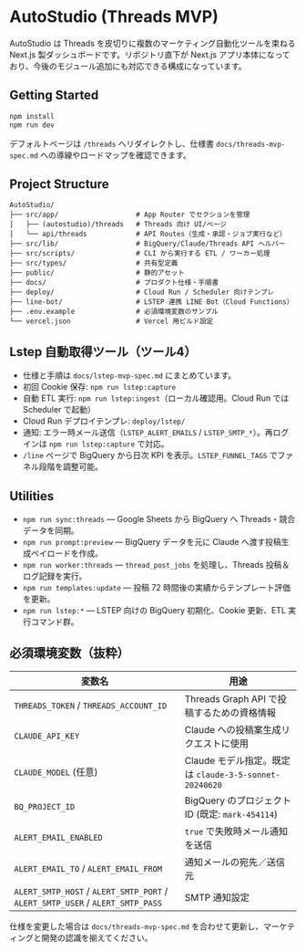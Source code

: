 # AutoStudio (Threads MVP)

AutoStudio は Threads を皮切りに複数のマーケティング自動化ツールを束ねる Next.js 製ダッシュボードです。リポジトリ直下が Next.js アプリ本体になっており、今後のモジュール追加にも対応できる構成になっています。

## Getting Started

```bash
npm install
npm run dev
```

デフォルトページは `/threads` へリダイレクトし、仕様書 `docs/threads-mvp-spec.md` への導線やロードマップを確認できます。

## Project Structure

```
AutoStudio/
├── src/app/                   # App Router でセクションを管理
│   ├── (autostudio)/threads   # Threads 向け UI/ページ
│   └── api/threads            # API Routes（生成・承認・ジョブ実行など）
├── src/lib/                   # BigQuery/Claude/Threads API ヘルパー
├── src/scripts/               # CLI から実行する ETL / ワーカー処理
├── src/types/                 # 共有型定義
├── public/                    # 静的アセット
├── docs/                      # プロダクト仕様・手順書
├── deploy/                    # Cloud Run / Scheduler 向けテンプレ
├── line-bot/                  # LSTEP 連携 LINE Bot（Cloud Functions）
├── .env.example               # 必須環境変数のサンプル
└── vercel.json                # Vercel 用ビルド設定
```

## Lstep 自動取得ツール（ツール4）

- 仕様と手順は `docs/lstep-mvp-spec.md` にまとめています。
- 初回 Cookie 保存: `npm run lstep:capture`
- 自動 ETL 実行: `npm run lstep:ingest`（ローカル確認用。Cloud Run では Scheduler で起動）
- Cloud Run デプロイテンプレ: `deploy/lstep/`
- 通知: エラー時メール送信（`LSTEP_ALERT_EMAILS` / `LSTEP_SMTP_*`）。再ログインは `npm run lstep:capture` で対応。
- `/line` ページで BigQuery から日次 KPI を表示。`LSTEP_FUNNEL_TAGS` でファネル段階を調整可能。

## Utilities

- `npm run sync:threads` — Google Sheets から BigQuery へ Threads・競合データを同期。
- `npm run prompt:preview` — BigQuery データを元に Claude へ渡す投稿生成ペイロードを作成。
- `npm run worker:threads` — `thread_post_jobs` を処理し、Threads 投稿＆ログ記録を実行。
- `npm run templates:update` — 投稿 72 時間後の実績からテンプレート評価を更新。
- `npm run lstep:*` — LSTEP 向けの BigQuery 初期化、Cookie 更新、ETL 実行コマンド群。

## 必須環境変数（抜粋）

| 変数名 | 用途 |
| --- | --- |
| `THREADS_TOKEN` / `THREADS_ACCOUNT_ID` | Threads Graph API で投稿するための資格情報 |
| `CLAUDE_API_KEY` | Claude への投稿案生成リクエストに使用 |
| `CLAUDE_MODEL` (任意) | Claude モデル指定。既定は `claude-3-5-sonnet-20240620` |
| `BQ_PROJECT_ID` | BigQuery のプロジェクト ID (既定: `mark-454114`) |
| `ALERT_EMAIL_ENABLED` | `true` で失敗時メール通知を送信 |
| `ALERT_EMAIL_TO` / `ALERT_EMAIL_FROM` | 通知メールの宛先／送信元 |
| `ALERT_SMTP_HOST` / `ALERT_SMTP_PORT` / `ALERT_SMTP_USER` / `ALERT_SMTP_PASS` | SMTP 通知設定 |

仕様を変更した場合は `docs/threads-mvp-spec.md` を合わせて更新し、マーケティングと開発の認識を揃えてください。
